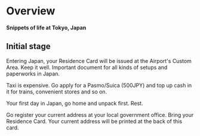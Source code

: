 # Overview  

**Snippets of life at Tokyo, Japan**  

## Initial stage
Entering Japan, your Residence Card will be issued at the Airport's Custom Area. Keep it well. Important document for all kinds of setups and paperworks in Japan.

Taxi is expensive. Go apply for a Pasmo/Suica (500JPY) and top up cash in it for trains, convenient stores and so on.

Your first day in Japan, go home and unpack first. Rest.

Go register your current address at your local government office. Bring your Residence Card. Your current address will be printed at the back of this card.
